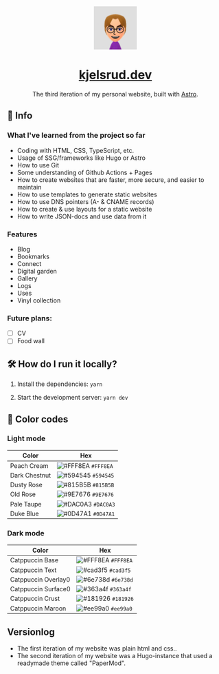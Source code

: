 <div align="center">
  <img alt="logo" src="/public/favicon.svg" width="100" />
</div>
<h1 align="center">
  <a href="https://kjelsrud.dev">kjelsrud.dev</a>
</h1>
<p align="center">
  The third iteration of my personal website, built with <a href="https://astro.build/">Astro</a>.
</p>

## 📝 Info

### What I've learned from the project so far

- Coding with HTML, CSS, TypeScript, etc.
- Usage of SSG/frameworks like Hugo or Astro
- How to use Git
- Some understanding of Github Actions + Pages
- How to create websites that are faster, more secure, and easier to maintain
- How to use templates to generate static websites
- How to use DNS pointers (A- & CNAME records)
- How to create & use layouts for a static website
- How to write JSON-docs and use data from it

### Features

- Blog
- Bookmarks
- Connect
- Digital garden
- Gallery
- Logs
- Uses
- Vinyl collection

### Future plans:

- [ ] CV
- [ ] Food wall

## 🛠️ How do I run it locally?

1. Install the dependencies: `yarn`

2. Start the development server: `yarn dev`

## 🎨 Color codes

### Light mode

| Color | Hex |
|-|-|
| Peach Cream | ![#FFF8EA](https://via.placeholder.com/10/FFF8EA?text=+) `#FFF8EA` |
| Dark Chestnut | ![#594545](https://via.placeholder.com/10/594545?text=+) `#594545` |
| Dusty Rose | ![#815B5B](https://via.placeholder.com/10/815B5B?text=+) `#815B5B` |
| Old Rose | ![#9E7676](https://via.placeholder.com/10/9E7676?text=+) `#9E7676` |
| Pale Taupe | ![#DAC0A3](https://via.placeholder.com/10/DAC0A3?text=+) `#DAC0A3` |
| Duke Blue | ![#0D47A1](https://via.placeholder.com/10/0D47A1?text=+) `#0D47A1` |

### Dark mode

| Color | Hex |
|-|-|
| Catppuccin Base | ![#FFF8EA](https://via.placeholder.com/10/FFF8EA?text=+) `#FFF8EA` |
| Catppuccin Text | ![#cad3f5](https://via.placeholder.com/10/cad3f5?text=+) `#cad3f5` |
| Catppuccin Overlay0 | ![#6e738d](https://via.placeholder.com/10/6e738d?text=+) `#6e738d` |
| Catppuccin Surface0 | ![#363a4f](https://via.placeholder.com/10/363a4f?text=+) `#363a4f` |
| Catppuccin Crust | ![#181926](https://via.placeholder.com/10/181926?text=+) `#181926` |
| Catppuccin Maroon | ![#ee99a0](https://via.placeholder.com/10/ee99a0?text=+) `#ee99a0` |

## Versionlog
- The first iteration of my website was plain html and css..
- The second iteration of my website was a Hugo-instance that used a readymade theme called "PaperMod".

